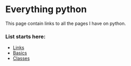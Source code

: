 # Everything python

This page contain links to all the pages I have on python.

### List starts here:

* [Links](./links.md)
* [Basics](https://27rohitb.github.io/python/basic.md)
* [Classes](https://27rohitb.github.io/python/classes.md)
